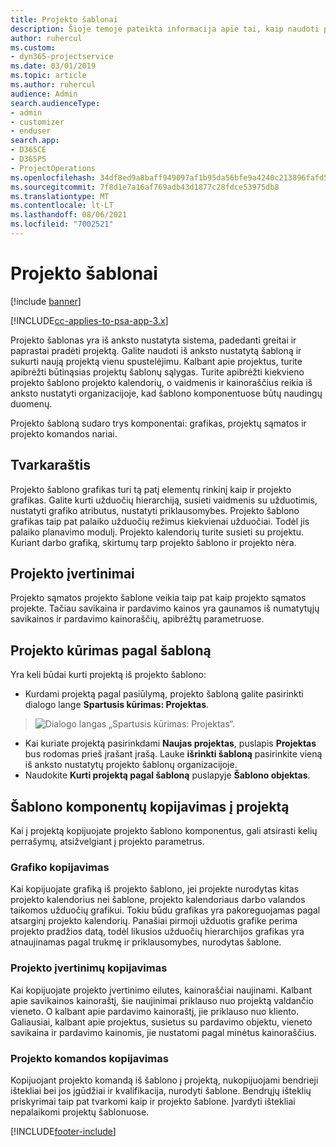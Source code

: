 ```yaml
---
title: Projekto šablonai
description: Šioje temoje pateikta informacija apie tai, kaip naudoti projektų šablonus, skirtus greitam projektų nustatymui.
author: ruhercul
ms.custom:
- dyn365-projectservice
ms.date: 03/01/2019
ms.topic: article
ms.author: ruhercul
audience: Admin
search.audienceType:
- admin
- customizer
- enduser
search.app:
- D365CE
- D365PS
- ProjectOperations
ms.openlocfilehash: 34df8ed9a8baff949097af1b95da56bfe9a4240c213896fafd5c7dcfcf580b6c
ms.sourcegitcommit: 7f8d1e7a16af769adb43d1877c28fdce53975db8
ms.translationtype: MT
ms.contentlocale: lt-LT
ms.lasthandoff: 08/06/2021
ms.locfileid: "7002521"
---
```

# <a name="project-templates"></a>Projekto šablonai 

[!include [banner](../includes/psa-now-project-operations.md)]

[!INCLUDE[cc-applies-to-psa-app-3.x](../includes/cc-applies-to-psa-app-3x.md)]

Projekto šablonas yra iš anksto nustatyta sistema, padedanti greitai ir paprastai pradėti projektą. Galite naudoti iš anksto nustatytą šabloną ir sukurti naują projektą vienu spustelėjimu. Kalbant apie projektus, turite apibrėžti būtinąsias projektų šablonų sąlygas. Turite apibrėžti kiekvieno projekto šablono projekto kalendorių, o vaidmenis ir kainoraščius reikia iš anksto nustatyti organizacijoje, kad šablono komponentuose būtų naudingų duomenų.

Projekto šabloną sudaro trys komponentai: grafikas, projektų sąmatos ir projekto komandos nariai.

## <a name="schedule"></a>Tvarkaraštis

Projekto šablono grafikas turi tą patį elementų rinkinį kaip ir projekto grafikas. Galite kurti užduočių hierarchiją, susieti vaidmenis su užduotimis, nustatyti grafiko atributus, nustatyti priklausomybes. Projekto šablono grafikas taip pat palaiko užduočių režimus kiekvienai užduočiai. Todėl jis palaiko planavimo modulį. Projekto kalendorių turite susieti su projektu. Kuriant darbo grafiką, skirtumų tarp projekto šablono ir projekto nėra.

## <a name="project-estimates"></a>Projekto įvertinimai

Projekto sąmatos projekto šablone veikia taip pat kaip projekto sąmatos projekte. Tačiau savikaina ir pardavimo kainos yra gaunamos iš numatytųjų savikainos ir pardavimo kainoraščių, apibrėžtų parametruose.

## <a name="creating-a-project-from-a-template"></a>Projekto kūrimas pagal šabloną
 
Yra keli būdai kurti projektą iš projekto šablono:

- Kurdami projektą pagal pasiūlymą, projekto šabloną galite pasirinkti dialogo lange **Spartusis kūrimas: Projektas**.

> ![Dialogo langas „Spartusis kūrimas: Projektas“.](media/project-11.png)

- Kai kuriate projektą pasirinkdami **Naujas projektas**, puslapis **Projektas** bus rodomas prieš įrašant įrašą. Lauke **išrinkti šabloną** pasirinkite vieną iš anksto nustatytų projekto šablonų organizacijoje.
- Naudokite **Kurti projektą pagal šabloną** puslapyje **Šablono objektas**.

## <a name="copying-components-of-template-to-project"></a>Šablono komponentų kopijavimas į projektą

Kai į projektą kopijuojate projekto šablono komponentus, gali atsirasti kelių perrašymų, atsižvelgiant į projekto parametrus.

### <a name="copying-the-schedule"></a>Grafiko kopijavimas

Kai kopijuojate grafiką iš projekto šablono, jei projekte nurodytas kitas projekto kalendorius nei šablone, projekto kalendoriaus darbo valandos taikomos užduočių grafikui. Tokiu būdu grafikas yra pakoreguojamas pagal atsarginį projekto kalendorių. Panašiai pirmoji užduotis grafike perima projekto pradžios datą, todėl likusios užduočių hierarchijos grafikas yra atnaujinamas pagal trukmę ir priklausomybes, nurodytas šablone. 

### <a name="copying-project-estimates"></a>Projekto įvertinimų kopijavimas 

Kai kopijuojate projekto įvertinimo eilutes, kainoraščiai naujinami. Kalbant apie savikainos kainoraštį, šie naujinimai priklauso nuo projektą valdančio vieneto. O kalbant apie pardavimo kainoraštį, jie priklauso nuo kliento. Galiausiai, kalbant apie projektus, susietus su pardavimo objektu, vieneto savikaina ir pardavimo kainomis, jie nustatomi pagal minėtus kainoraščius.

### <a name="copying-a-project-team"></a>Projekto komandos kopijavimas

Kopijuojant projekto komandą iš šablono į projektą, nukopijuojami bendrieji ištekliai bei jos įgūdžiai ir kvalifikacija, nurodyti šablone. Bendrųjų išteklių priskyrimai taip pat tvarkomi kaip ir projekto šablone. Įvardyti ištekliai nepalaikomi projektų šablonuose.


[!INCLUDE[footer-include](../includes/footer-banner.md)]